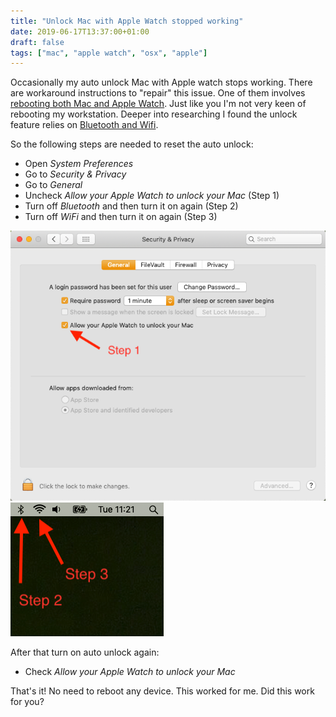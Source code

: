```yaml
---
title: "Unlock Mac with Apple Watch stopped working"
date: 2019-06-17T13:37:00+01:00
draft: false
tags: ["mac", "apple watch", "osx", "apple"]
---
```


Occasionally my auto unlock Mac with Apple watch stops working. There are workaround instructions to "repair" this issue. One of them involves [rebooting both Mac and Apple Watch](https://www.macobserver.com/tips/quick-tip/apple-watch-stopped-unlocking-mac-fix/). Just like you I'm not very keen of rebooting my workstation. Deeper into researching I found the unlock feature relies on [Bluetooth and Wifi](https://blog.pcrisk.com/mac/12662-auto-unlock-with-apple-watch-not-working-how-to-fix).

So the following steps are needed to reset the auto unlock:

- Open *System Preferences*
- Go to *Security & Privacy*
- Go to *General*
- Uncheck *Allow your Apple Watch to unlock your Mac* (Step 1)
- Turn off *Bluetooth* and then turn it on again (Step 2)
- Turn off *WiFi* and then turn it on again (Step 3)

![System Preferences](/media/mac-apple-watch-system-preferences.png)
![Mac Menu bar](/media/mac-apple-watch-menu-bar.png)

After that turn on auto unlock again:

- Check *Allow your Apple Watch to unlock your Mac*

That's it! No need to reboot any device. This worked for me. Did this work for you?

